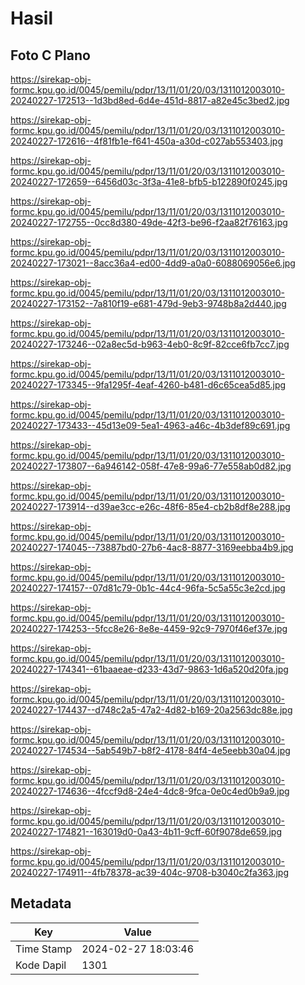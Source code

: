 # Hasil

## Foto C Plano

https://sirekap-obj-formc.kpu.go.id/0045/pemilu/pdpr/13/11/01/20/03/1311012003010-20240227-172513--1d3bd8ed-6d4e-451d-8817-a82e45c3bed2.jpg

https://sirekap-obj-formc.kpu.go.id/0045/pemilu/pdpr/13/11/01/20/03/1311012003010-20240227-172616--4f81fb1e-f641-450a-a30d-c027ab553403.jpg

https://sirekap-obj-formc.kpu.go.id/0045/pemilu/pdpr/13/11/01/20/03/1311012003010-20240227-172659--6456d03c-3f3a-41e8-bfb5-b122890f0245.jpg

https://sirekap-obj-formc.kpu.go.id/0045/pemilu/pdpr/13/11/01/20/03/1311012003010-20240227-172755--0cc8d380-49de-42f3-be96-f2aa82f76163.jpg

https://sirekap-obj-formc.kpu.go.id/0045/pemilu/pdpr/13/11/01/20/03/1311012003010-20240227-173021--8acc36a4-ed00-4dd9-a0a0-6088069056e6.jpg

https://sirekap-obj-formc.kpu.go.id/0045/pemilu/pdpr/13/11/01/20/03/1311012003010-20240227-173152--7a810f19-e681-479d-9eb3-9748b8a2d440.jpg

https://sirekap-obj-formc.kpu.go.id/0045/pemilu/pdpr/13/11/01/20/03/1311012003010-20240227-173246--02a8ec5d-b963-4eb0-8c9f-82cce6fb7cc7.jpg

https://sirekap-obj-formc.kpu.go.id/0045/pemilu/pdpr/13/11/01/20/03/1311012003010-20240227-173345--9fa1295f-4eaf-4260-b481-d6c65cea5d85.jpg

https://sirekap-obj-formc.kpu.go.id/0045/pemilu/pdpr/13/11/01/20/03/1311012003010-20240227-173433--45d13e09-5ea1-4963-a46c-4b3def89c691.jpg

https://sirekap-obj-formc.kpu.go.id/0045/pemilu/pdpr/13/11/01/20/03/1311012003010-20240227-173807--6a946142-058f-47e8-99a6-77e558ab0d82.jpg

https://sirekap-obj-formc.kpu.go.id/0045/pemilu/pdpr/13/11/01/20/03/1311012003010-20240227-173914--d39ae3cc-e26c-48f6-85e4-cb2b8df8e288.jpg

https://sirekap-obj-formc.kpu.go.id/0045/pemilu/pdpr/13/11/01/20/03/1311012003010-20240227-174045--73887bd0-27b6-4ac8-8877-3169eebba4b9.jpg

https://sirekap-obj-formc.kpu.go.id/0045/pemilu/pdpr/13/11/01/20/03/1311012003010-20240227-174157--07d81c79-0b1c-44c4-96fa-5c5a55c3e2cd.jpg

https://sirekap-obj-formc.kpu.go.id/0045/pemilu/pdpr/13/11/01/20/03/1311012003010-20240227-174253--5fcc8e26-8e8e-4459-92c9-7970f46ef37e.jpg

https://sirekap-obj-formc.kpu.go.id/0045/pemilu/pdpr/13/11/01/20/03/1311012003010-20240227-174341--61baaeae-d233-43d7-9863-1d6a520d20fa.jpg

https://sirekap-obj-formc.kpu.go.id/0045/pemilu/pdpr/13/11/01/20/03/1311012003010-20240227-174437--d748c2a5-47a2-4d82-b169-20a2563dc88e.jpg

https://sirekap-obj-formc.kpu.go.id/0045/pemilu/pdpr/13/11/01/20/03/1311012003010-20240227-174534--5ab549b7-b8f2-4178-84f4-4e5eebb30a04.jpg

https://sirekap-obj-formc.kpu.go.id/0045/pemilu/pdpr/13/11/01/20/03/1311012003010-20240227-174636--4fccf9d8-24e4-4dc8-9fca-0e0c4ed0b9a9.jpg

https://sirekap-obj-formc.kpu.go.id/0045/pemilu/pdpr/13/11/01/20/03/1311012003010-20240227-174821--163019d0-0a43-4b11-9cff-60f9078de659.jpg

https://sirekap-obj-formc.kpu.go.id/0045/pemilu/pdpr/13/11/01/20/03/1311012003010-20240227-174911--4fb78378-ac39-404c-9708-b3040c2fa363.jpg


## Metadata

| Key        | Value               |
| ---------- | ------------------- |
| Time Stamp | 2024-02-27 18:03:46 |
| Kode Dapil | 1301                |



